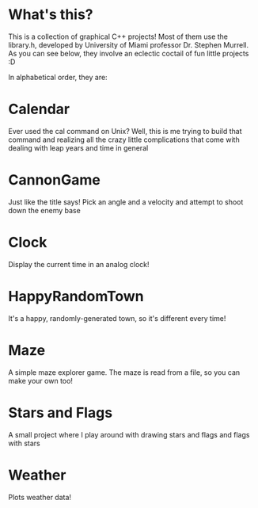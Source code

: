 # What's this?

This is a collection of graphical C++ projects! Most of them use the library.h, developed by University of Miami professor Dr. Stephen Murrell. As you can see below, they involve an eclectic coctail of fun little projects :D

In alphabetical order, they are:

# Calendar
Ever used the cal command on Unix? Well, this is me trying to build that command and realizing all the crazy little complications that come with dealing with leap years and time in general

# CannonGame
Just like the title says! Pick an angle and a velocity and attempt to shoot down the enemy base

# Clock
Display the current time in an analog clock!

# HappyRandomTown
It's a happy, randomly-generated town, so it's different every time!

# Maze
A simple maze explorer game. The maze is read from a file, so you can make your own too!

# Stars and Flags
A small project where I play around with drawing stars and flags and flags with stars

# Weather
Plots weather data!
